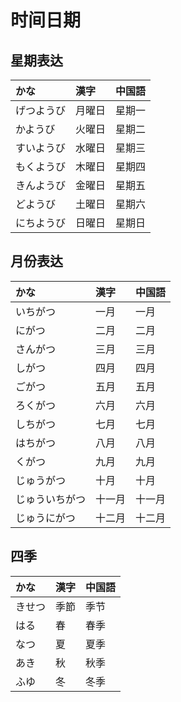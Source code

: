 # 时间日期

## 星期表达

|かな|漢字|中国語|
|:--|:--|:--|
|げつようび|月曜日|星期一|
|かようび|火曜日|星期二|
|すいようび|水曜日|星期三|
|もくようび|木曜日|星期四|
|きんようび|金曜日|星期五|
|どようび|土曜日|星期六|
|にちようび|日曜日|星期日|

## 月份表达

|かな|漢字|中国語|
|:--|:--|:--|
|いちがつ|一月|一月|
|にがつ|二月|二月|
|さんがつ|三月|三月|
|しがつ|四月|四月|
|ごがつ|五月|五月|
|ろくがつ|六月|六月|
|しちがつ|七月|七月|
|はちがつ|八月|八月|
|くがつ|九月|九月|
|じゅうがつ|十月|十月|
|じゅういちがつ|十一月|十一月|
|じゅうにがつ|十二月|十二月|

## 四季

|かな|漢字|中国語|
|:--|:--|:--|
|きせつ|季節|季节|
|はる|春|春季|
|なつ|夏|夏季|
|あき|秋|秋季|
|ふゆ|冬|冬季|
